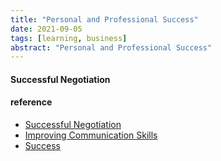 ```yaml
---
title: "Personal and Professional Success"
date: 2021-09-05
tags: [learning, business]
abstract: "Personal and Professional Success"
---
```


#### Successful Negotiation  

#### reference
* [Successful Negotiation](https://www.coursera.org/learn/negotiation-skills/home/info)   
* [Improving Communication Skills](https://www.coursera.org/learn/wharton-communication-skills/home/week/1)  
* [Success](https://www.coursera.org/learn/wharton-success/home/info)
